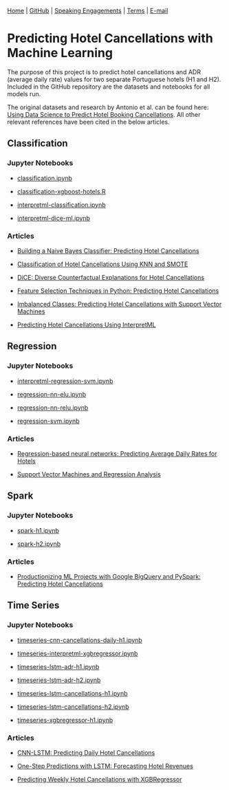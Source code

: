 [Home](https://mgcodesandstats.github.io/) |
[GitHub](https://github.com/mgcodesandstats) |
[Speaking Engagements](https://mgcodesandstats.github.io/speaking-engagements/) |
[Terms](https://mgcodesandstats.github.io/terms/) |
[E-mail](mailto:contact@michael-grogan.com)

# Predicting Hotel Cancellations with Machine Learning

The purpose of this project is to predict hotel cancellations and ADR (average daily rate) values for two separate Portuguese hotels (H1 and H2). Included in the GitHub repository are the datasets and notebooks for all models run.

The original datasets and research by Antonio et al. can be found here: [Using Data Science to Predict Hotel Booking Cancellations](https://www.sciencedirect.com/science/article/pii/S2352340918315191). All other relevant references have been cited in the below articles.

## Classification

### Jupyter Notebooks

- [classification.ipynb](https://github.com/MGCodesandStats/hotel-cancellations/blob/master/classification.ipynb)

- [classification-xgboost-hotels.R](https://github.com/MGCodesandStats/hotel-cancellations/blob/master/classification-xgboost-hotels.R)

- [interpretml-classification.ipynb](https://github.com/MGCodesandStats/hotel-cancellations/blob/master/interpretml-classification.ipynb)

- [interpretml-dice-ml.ipynb](https://github.com/MGCodesandStats/hotel-cancellations/blob/master/interpretml-dice-ml.ipynb)

### Articles

- [Building a Naive Bayes Classifier: Predicting Hotel Cancellations](https://towardsdatascience.com/building-a-naive-bayes-classifier-predicting-hotel-cancellations-31e3b8766614)

- [Classification of Hotel Cancellations Using KNN and SMOTE](https://towardsdatascience.com/classification-of-hotel-cancellations-using-knn-and-smote-3290cc87e74d)

- [DiCE: Diverse Counterfactual Explanations for Hotel Cancellations](https://towardsdatascience.com/dice-diverse-counterfactual-explanations-for-hotel-cancellations-762c311b2c64)

- [Feature Selection Techniques in Python: Predicting Hotel Cancellations](https://towardsdatascience.com/feature-selection-techniques-in-python-predicting-hotel-cancellations-48a77521ee4f)

- [Imbalanced Classes: Predicting Hotel Cancellations with Support Vector Machines](https://towardsdatascience.com/svms-random-forests-and-unbalanced-datasets-predicting-hotel-cancellations-2b983c2c5731)

- [Predicting Hotel Cancellations Using InterpretML](https://towardsdatascience.com/predicting-hotel-cancellations-using-interpretml-e4e64fefc7a8)

## Regression

### Jupyter Notebooks

- [interpretml-regression-svm.ipynb](https://github.com/MGCodesandStats/hotel-cancellations/blob/master/interpretml-regression-svm.ipynb)

- [regression-nn-elu.ipynb](https://github.com/MGCodesandStats/hotel-cancellations/blob/master/regression-nn-elu.ipynb)

- [regression-nn-relu.ipynb](https://github.com/MGCodesandStats/hotel-cancellations/blob/master/regression-nn-relu.ipynb)

- [regression-svm.ipynb](https://github.com/MGCodesandStats/hotel-cancellations/blob/master/regression-svm.ipynb)

### Articles

- [Regression-based neural networks: Predicting Average Daily Rates for Hotels](https://towardsdatascience.com/regression-based-neural-networks-with-tensorflow-v2-0-predicting-average-daily-rates-e20fffa7ac9a)

- [Support Vector Machines and Regression Analysis](https://towardsdatascience.com/support-vector-machines-and-regression-analysis-ad5d94ac857f)

## Spark

### Jupyter Notebooks

- [spark-h1.ipynb](https://github.com/MGCodesandStats/hotel-cancellations/blob/master/spark-h1.ipynb)

- [spark-h2.ipynb](https://github.com/MGCodesandStats/hotel-cancellations/blob/master/spark-h2.ipynb)

### Articles

- [Productionizing ML Projects with Google BigQuery and PySpark: Predicting Hotel Cancellations](https://towardsdatascience.com/productionising-ml-projects-with-google-bigquery-and-pyspark-predicting-hotel-cancellations-8bf94fdc4af)

## Time Series

### Jupyter Notebooks

- [timeseries-cnn-cancellations-daily-h1.ipynb](https://github.com/MGCodesandStats/hotel-cancellations/blob/master/timeseries-cnn-cancellations-daily-h1.ipynb)

- [timeseries-interpretml-xgbregressor.ipynb](https://github.com/MGCodesandStats/hotel-cancellations/blob/master/timeseries-interpretml-xgbregressor.ipynb)

- [timeseries-lstm-adr-h1.ipynb](https://github.com/MGCodesandStats/hotel-cancellations/blob/master/timeseries-lstm-adr-h1.ipynb)

- [timeseries-lstm-adr-h2.ipynb](https://github.com/MGCodesandStats/hotel-cancellations/blob/master/timeseries-lstm-adr-h2.ipynb)

- [timeseries-lstm-cancellations-h1.ipynb](https://github.com/MGCodesandStats/hotel-cancellations/blob/master/timeseries-lstm-cancellations-h1.ipynb)

- [timeseries-lstm-cancellations-h2.ipynb](https://github.com/MGCodesandStats/hotel-cancellations/blob/master/timeseries-lstm-cancellations-h2.ipynb)

- [timeseries-xgbregressor-h1.ipynb](https://github.com/MGCodesandStats/hotel-cancellations/blob/master/timeseries-xgbregressor-h1.ipynb)

### Articles

- [CNN-LSTM: Predicting Daily Hotel Cancellations](https://towardsdatascience.com/cnn-lstm-predicting-daily-hotel-cancellations-e1c75697f124)

- [One-Step Predictions with LSTM: Forecasting Hotel Revenues](https://towardsdatascience.com/one-step-predictions-with-lstm-forecasting-hotel-revenues-c9ef0d3ef2df)

- [Predicting Weekly Hotel Cancellations with XGBRegressor](https://towardsdatascience.com/predicting-weekly-hotel-cancellations-with-xgbregressor-d73eb74a8624)